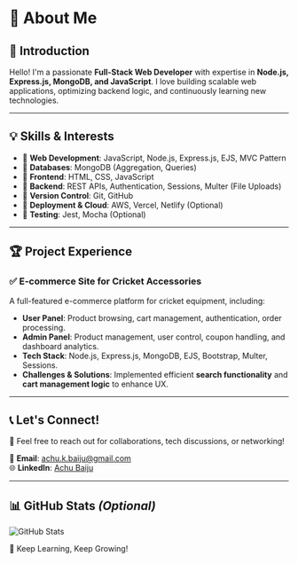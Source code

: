 # 👋 About Me

## 🚀 Introduction
Hello! I'm a passionate **Full-Stack Web Developer** with expertise in **Node.js, Express.js, MongoDB, and JavaScript**. I love building scalable web applications, optimizing backend logic, and continuously learning new technologies.

---

## 💡 Skills & Interests
- 🔹 **Web Development**: JavaScript, Node.js, Express.js, EJS, MVC Pattern  
- 🔹 **Databases**: MongoDB (Aggregation, Queries)  
- 🔹 **Frontend**: HTML, CSS, JavaScript  
- 🔹 **Backend**: REST APIs, Authentication, Sessions, Multer (File Uploads)  
- 🔹 **Version Control**: Git, GitHub  
- 🔹 **Deployment & Cloud**: AWS, Vercel, Netlify (Optional)  
- 🔹 **Testing**: Jest, Mocha (Optional)  

---

## 🏆 Project Experience  
### ✅ **E-commerce Site for Cricket Accessories**  
A full-featured e-commerce platform for cricket equipment, including:  
- **User Panel**: Product browsing, cart management, authentication, order processing.  
- **Admin Panel**: Product management, user control, coupon handling, and dashboard analytics.  
- **Tech Stack**: Node.js, Express.js, MongoDB, EJS, Bootstrap, Multer, Sessions.  
- **Challenges & Solutions**: Implemented efficient **search functionality** and **cart management logic** to enhance UX.  

---

## 📞 Let's Connect!  
💬 Feel free to reach out for collaborations, tech discussions, or networking!  

📧 **Email**: [achu.k.baiju@gmail.com](mailto:achu.k.baiju@gmail.com)  
🌐 **LinkedIn**: [Achu Baiju](https://www.linkedin.com/in/achu-baiju-570314313/)  

---

## 📊 GitHub Stats *(Optional)*  
![GitHub Stats](https://github-readme-stats.vercel.app/api?username=your-github-username&show_icons=true&theme=radical)

🚀 Keep Learning, Keep Growing!  
